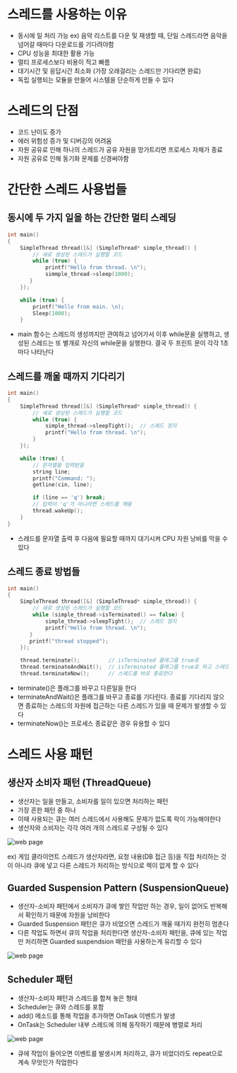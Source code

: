 # 스레드를 사용하는 이유
- 동시에 일 처리 가능
ex) 음악 리스트를 다운 및 재생할 때, 단일 스레드라면 음악을 넘어갈 때마다 다운로드를 기다려야함
- CPU 성능을 최대한 활용 가능
- 멀티 프로세스보다 비용이 적고 빠름 
- 대기시간 및 응답시간 최소화 (가장 오래걸리는 스레드만 기다리면 완료)
- 독립 실행되는 모듈을 만들어 시스템을 단순하게 만들 수 있다

# 스레드의 단점
- 코드 난이도 증가
- 에러 위험성 증가 및 디버깅의 어려움
- 자원 공유로 인해 하나의 스레드가 공유 자원을 망가트리면 프로세스 자체가 종료
- 자원 공유로 인해 동기화 문제를 신경써야함

# 간단한 스레드 사용법들

## 동시에 두 가지 일을 하는 간단한 멀티 스레딩
```c++
int main()
{
    SimpleThread thread([&] (SimpleThread* simple_thread)) {  
        // 새로 생성된 스레드가 실행할 코드
        while (true) {
            printf("Hello from thread. \n");
            simmple_thread->sleep(1000);
       }
    });

    while (true) {
        printf("Hello from main. \n);
        Sleep(1000);
    }
```

- main 함수는 스레드의 생성까지만 관여하고 넘어가서 이후 while문을 실행하고, 생성된 스레드는 또 별개로 자신의 while문을 실행한다. 결국 두 프린트 문이 각각 1초마다 나타난다

## 스레드를 깨울 때까지 기다리기
```c++
int main()
{
    SimpleThread thread([&] (SimpleThread* simple_thread)) {  
        // 새로 생성된 스레드가 실행할 코드
        while (true) {
            simple_thread->sleepTight();  // 스레드 정지
            printf("Hello from thread. \n");
        }
    });

    while (true) {
        // 문자열을 입력받음
        string line;
        printf("Command: ");
        getline(cin, line);

        if (line == 'q') break;
        // 입력이 'q'가 아니라면 스레드를 깨움
        thread.wakeUp();
    }
}
```

- 스레드를 문자열 출력 후 다음에 필요할 때까지 대기시켜 CPU 자원 낭비를 막을 수 있다 

## 스레드 종료 방법들
```c++
int main()
{
    SimpleThread thread([&] (SimpleThread* simple_thread)) {  
        // 새로 생성된 스레드가 실행할 코드
        while (simple_thread->isTerminated() == false) {
            simple_thread->sleepTight();  // 스레드 정지
            printf("Hello from thread. \n");
       }
       printf("thread stopped");
    });

    thread.terminate();         // isTerminated 플래그를 true로
    thread.terminateAndWait();  // isTerminated 플래그를 true로 하고 스레드 종료까지 대기
    thread.terminateNow();      // 스레드를 바로 종료한다
```

- terminate()은 플래그를 바꾸고 다른일을 한다
- terminateAndWait()은 플래그를 바꾸고 종료를 기다린다. 종료를 기다리지 않으면 종료하는 스레드의 자원에 접근하는 다른 스레드가 있을 때 문제가 발생할 수 있다
- terminateNow()는 프로세스 종료같은 경우 유용할 수 있다 

# 스레드 사용 패턴
## 생산자 소비자 패턴 (ThreadQueue)
- 생산자는 일을 만들고, 소비자를 일이 있으면 처리하는 패턴
- 가장 흔한 패턴 중 하나
- 이때 사용되는 큐는 여러 스레드에서 사용해도 문제가 없도록 락이 가능해야한다 
- 생산자와 소비자는 각각 여러 개의 스레드로 구성될 수 있다

![web page](http://10bun.tv/assets/img/pic-6.54a20fb3.png)

ex) 게임 클라이언트 스레드가 생산자라면, 요청 내용(DB 접근 등)을 직접 처리하는 것이 아니라 큐에 넣고 다른 스레드가 처리하는 방식으로 렉이 없게 할 수 있다 

## Guarded Suspension Pattern (SuspensionQueue)
- 생산자-소비자 패턴에서 소비자가 큐에 쌓인 작업만 하는 경우, 일이 없어도 반복해서 확인하기 때문에 자원을 낭비한다
- Guarded Suspension 패턴은 큐가 비었으면 스레드가 깨울 때가지 완전히 멈춘다
- 다른 작업도 하면서 큐의 작업을 처리한다면 생산자-소비자 패턴을, 큐에 있는 작업만 처리하면 Guarded suspendsion 패턴을 사용하는게 유리할 수 있다

![web page](http://10bun.tv/assets/img/pic-10.4b027c18.png)

## Scheduler 패턴
- 생산자-소비자 패턴과 스레드를 합쳐 놓은 형태
- Scheduler는 큐와 스레드를 포함
- add() 메소드를 통해 작업을 추가하면 OnTask 이벤트가 발생
- OnTask는 Scheduler 내부 스레드에 의해 동작하기 때문에 병렬로 처리

![web page](http://10bun.tv/assets/img/pic-11.58ea1fac.png)

- 큐에 작업이 들어오면 이벤트를 발생시켜 처리하고, 큐가 비었더라도 repeat으로 계속 무엇인가 작업한다